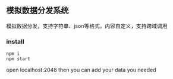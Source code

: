 ## 模拟数据分发系统
模拟数据分发，支持字符串、json等格式，内容自定义，支持跨域调用
### install
```shell
npm i
npm start
```
open  localhost:2048 
then you can add your data you needed
